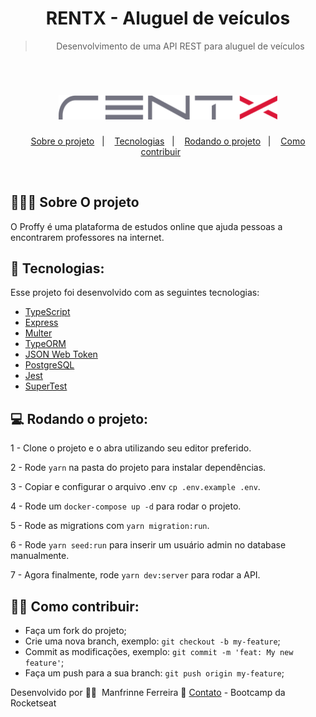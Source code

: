 <div align="center">

# RENTX - Aluguel de veículos

> Desenvolvimento de uma API REST para aluguel de veículos
</div>

<br>

<h1 align="center">
    <img alt="RentX" title="RentX" src=".github/logo.svg" width="350px"/>
</h1>

<p align="center">
  <a href="#-sobre-o-projeto">Sobre o projeto</a>&nbsp;&nbsp;&nbsp;|&nbsp;&nbsp;&nbsp;
  <a href="#-tecnologias">Tecnologias</a>&nbsp;&nbsp;&nbsp;|&nbsp;&nbsp;&nbsp;
  <a href="#-rodando-o-projeto">Rodando o projeto</a>&nbsp;&nbsp;&nbsp;|&nbsp;&nbsp;&nbsp;
  <a href="#-como-contribuir">Como contribuir</a>&nbsp;&nbsp;&nbsp;&nbsp;&nbsp;&nbsp;

</p>

<br>

## 👨🏻‍💻 Sobre O projeto

O Proffy é uma plataforma de estudos online que ajuda pessoas a encontrarem professores na internet.

## 🚀 Tecnologias:

Esse projeto foi desenvolvido com as seguintes tecnologias:

- [TypeScript](https://www.typescriptlang.org/)
- [Express](https://expressjs.com/)
- [Multer](https://github.com/expressjs/multer)
- [TypeORM](https://typeorm.io/#/)
- [JSON Web Token](https://jwt.io/)
- [PostgreSQL](https://www.postgresql.org/)
- [Jest](https://jestjs.io/)
- [SuperTest](https://github.com/visionmedia/supertest)

## 💻 Rodando o projeto:

1 - Clone o projeto e o abra utilizando seu editor preferido.

2 - Rode `yarn` na pasta do projeto para instalar dependências.

3 - Copiar e configurar o arquivo .env `cp .env.example .env`.

4 - Rode um `docker-compose up -d` para rodar o projeto.

5 - Rode as migrations com `yarn migration:run`.

6 - Rode `yarn seed:run` para inserir um usuário admin no database manualmente.

7 - Agora finalmente, rode `yarn dev:server` para rodar a API.

## 👨‍🏫 Como contribuir:

-  Faça um fork do projeto;
-  Crie uma nova branch, exemplo: `git checkout -b my-feature`;
-  Commit as modificações, exemplo: `git commit -m 'feat: My new feature'`;
-  Faça um push para a sua branch: `git push origin my-feature`;


Desenvolvido por 🧗‍♂️&nbsp; Manfrinne Ferreira 🥇 [Contato](https://www.linkedin.com/in/manfrinne-ferreira-6033121a7/) - Bootcamp da Rocketseat
